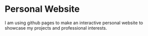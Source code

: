 # Personal Website

I am using github pages to make an interactive personal website 
to showcase my projects and professional interests.
